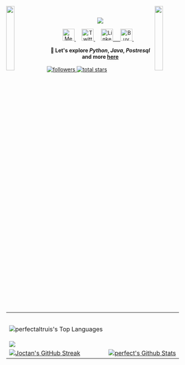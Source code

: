 <img align="left" src="https://user-images.githubusercontent.com/65187002/144930161-2f783401-8d27-4fdf-a2f7-cc0ba32f1f1f.gif" width="21%" style="display:inline;"><img align="right" src="https://user-images.githubusercontent.com/65187002/144930161-2f783401-8d27-4fdf-a2f7-cc0ba32f1f1f.gif" width="21%" style="display:inline;">
<br>

<p align="center">
<!-- Typing SVG by perfectaltruis -->
    <a href="https://github.com/perfectaltruis/readme-typing-svg">
        <img src="https://readme-typing-svg.demolab.com/?lines=Student%20:%20Bachelor%20of%20Cybersecurity;Java%20and%20Python%20Programmer;Spring%20Boot%20and%20Django%20Developer;1%20Year%20of%20Coding%20Experience; Writer%20On%20Medium%20;&font=Raleway&size=20&center=true&width=800&height=70&duration=8000&color=1abc9c&vCenter=true&pause=2000&size=32" />
    </a>
<!-- Social icons section -->
	<p align="center">
  <!-- MEDIUM PROFILE -->
  <a href="https://medium.com/@intuitivers" alt="Medium" title="Medium">
    <img width="32px" src="https://img.icons8.com/color/344/medium-monogram--v1.png" alt="Medium"/>
  </a> &#8287;&#8287;&#8287;

  <!-- TWITTER PROFILE -->
  <a href="https://twitter.com/perfectaltruis" alt="Twitter" title="Twitter">
    <img width="32px" src="https://img.icons8.com/color/344/twitter.png" alt="Twitter"/>
  </a> &#8287;&#8287;&#8287;

  <!-- LINKEDIN PROFILE -->
  <a href="https://www.linkedin.com/in/btlo/" alt="LinkedIn" title="LinkedIn">
    <img width="32px" src="https://img.icons8.com/color/344/linkedin.png" alt="LinkedIn"/
  </a> &#8287;&#8287;&#8287;

  <!-- BUY ME A COFFEE PROFILE -->
  <a href="https://buymeacoffee.com/perfectaltruis" alt="Buy Me A Coffee" title="Buy Me A Coffee">
    <img width="32px" src="https://img.icons8.com/color/344/coffee.png" alt="Buy Me A Coffee"/>
  </a> &#8287;&#8287;&#8287;

<!-- WHATSAPP PROFILE --
  <a href="https://wa.me/+255784182313" alt="WhatsApp" title="WhatsApp">
    <img width="32px" src="https://img.icons8.com/color/344/whatsapp.png" alt="WhatsApp"/>
  </a> &#8287;&#8287;&#8287; 
  <!-- TELEGRAM PROFILE -->
  <!--<a href="https://t.me/altruia" alt="Telegram" title="Telegram">
    <img width="32px" src="https://img.icons8.com/color/344/telegram-app.png" alt="Telegram"/>
  </a> &#8287;&#8287;&#8287; -->
</p>

<div align="center" style="font-weight: bold;">
    💬 Let's explore 
    <b><i>Python</i></b>, 
    <b><i>Java</i></b>, 
    <b><i>Postresql</i></b> 
    and more <a href="https://twitter.com/perfectaltruis">here</a>
</div>
<br>

<table>
</td>
  <td><p id="header" align="center">
  <img src="https://komarev.com/ghpvc/?username=perfectaltruis&style=for-the-badge&color=orange" alt=""/>
</p>
     <p><img alt="perfectaltruis's Top Languages" src="https://denvercoder1-github-readme-stats.vercel.app/api/top-langs/?username=perfectaltruis&langs_count=8&layout=compact&theme=react&hide_border=true&bg_color=1F222E&title_color=F85D7F&icon_color=F8D866"/></a>
</td>

<a href="https://github.com/perfectaltruis?tab=followers">
        <img alt="followers" title="Follow me on Github" src="https://custom-icon-badges.demolab.com/github/followers/perfectaltruis?color=236ad3&labelColor=1155ba&style=for-the-badge&logo=person-add&label=Follow&logoColor=white"/>
   </a>
   <a href="https://github.com/perfectaltruis?tab=repositories&sort=stargazers">
        <img alt="total stars" title="Total stars on GitHub" src="https://custom-icon-badges.demolab.com/github/stars/perfectaltruis?color=55960c&style=for-the-badge&labelColor=488207&logo=star"/>
   </a>
</tr>
  <tr>
<td colspan = "2"><a href="https://github.com/perfectaltruis"><img src="https://github-readme-activity-graph.vercel.app/graph?username=perfectaltruis&bg_color=606060&hide_border=false&point=true&line=007FFF&radius=50&area=true&area_color=007FFF&title_color=red&color=fff"></a></td>
	</tr>
	<tr>
		<td>
      <a href="https:/github.com/perfectaltruis"><img src="http://github-readme-streak-stats.herokuapp.com?user=perfectaltruis&theme=dark" alt="Joctan's GitHub Streak" /></a>
    </td>
    <a href="https://github.com/perfectaltruis"> </td>
      <td>
        <a href="https://github.com/perfectaltruis/"><img alt="perfect's Github Stats" src="https://github-readme-stats.vercel.app/api?username=perfectaltruis&show_icons=true&theme=dark#gh-dark-mode-only"/></a>
    </a>
      </td>
	</tr>
	</table>
</div>
